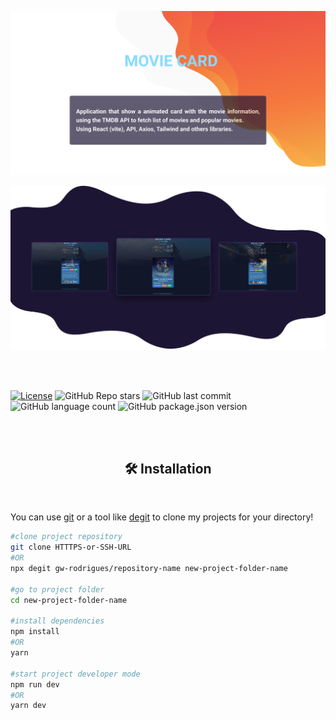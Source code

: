 ![header](./.github/header.png)

![demo](./.github/demo.png)

<br/><br/>

[![License](https://img.shields.io/badge/license-MIT-green?style=for-the-badge)](./LICENSE)
![GitHub Repo stars](https://img.shields.io/github/stars/gw-rodrigues/react-avatar-card?style=for-the-badge)
![GitHub last commit](https://img.shields.io/github/last-commit/gw-rodrigues/react-avatar-card?style=for-the-badge)
![GitHub language count](https://img.shields.io/github/languages/count/gw-rodrigues/react-avatar-card?style=for-the-badge)
![GitHub package.json version](https://img.shields.io/github/package-json/v/gw-rodrigues/react-avatar-card?style=for-the-badge)

<br/><br/>

<h2 align="center">🛠 Installation</h2>

<br/>

You can use [git](https://git-scm.com) or a tool like [degit](https://github.com/Rich-Harris/degit) to clone my projects for your directory!

```sh
#clone project repository
git clone HTTTPS-or-SSH-URL
#OR
npx degit gw-rodrigues/repository-name new-project-folder-name

#go to project folder
cd new-project-folder-name

#install dependencies
npm install
#OR
yarn

#start project developer mode
npm run dev
#OR
yarn dev
```
